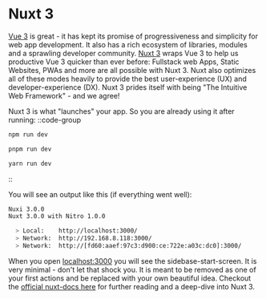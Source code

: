 # Nuxt 3

[Vue 3](https://vuejs.org/) is great - it has kept its promise of progressiveness and simplicity for web app development. It also has a rich ecosystem of libraries, modules and a sprawling developer community. [Nuxt 3](https://nuxt.com/) wraps Vue 3 to help us productive Vue 3 quicker than ever before: Fullstack web Apps, Static Websites, PWAs and more are all possible with Nuxt 3. Nuxt also optimizes all of these modes heavily to provide the best user-experience (UX) and developer-experience (DX). Nuxt 3 prides itself with being "The Intuitive Web Framework" - and we agree!

Nuxt 3 is what "launches" your app. So you are already using it after running:
::code-group
```bash [npm]
npm run dev
```
```bash [pnpm]
pnpm run dev
```
```bash [yarn]
yarn run dev
```
::


You will see an output like this (if everything went well):
```bash
Nuxi 3.0.0
Nuxt 3.0.0 with Nitro 1.0.0

  > Local:    http://localhost:3000/
  > Network:  http://192.168.8.118:3000/
  > Network:  http://[fd60:aaef:97c3:d900:ce:722e:a03c:dc0]:3000/
```

When you open [localhost:3000](http://localhost:3000) you will see the sidebase-start-screen. It is very minimal - don't let that shock you. It is meant to be removed as one of your first actions and be replaced with your own beautiful idea. Checkout the [official nuxt-docs here](https://nuxt.com) for further reading and a deep-dive into Nuxt 3.
